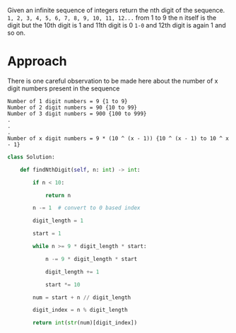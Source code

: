 Given an infinite sequence of integers return the nth digit of the sequence.
`1, 2, 3, 4, 5, 6, 7, 8, 9, 10, 11, 12...`
from 1 to 9 the n itself is the digit but the 10th digit is 1 and 11th digit is 0 `1-0` and 12th digit is again 1 and so on.

# Approach
There is one careful observation to be made here about the number of x digit numbers present in the sequence

```
Number of 1 digit numbers = 9 {1 to 9}
Number of 2 digit numbers = 90 {10 to 99}
Number of 3 digit numbers = 900 {100 to 999}
.
.
.
Number of x digit numbers = 9 * (10 ^ (x - 1)) {10 ^ (x - 1) to 10 ^ x - 1}
```

```python
class Solution:

    def findNthDigit(self, n: int) -> int:

        if n < 10:

            return n

        n -= 1  # convert to 0 based index

        digit_length = 1

        start = 1

        while n >= 9 * digit_length * start:

            n -= 9 * digit_length * start

            digit_length += 1

            start *= 10

        num = start + n // digit_length

        digit_index = n % digit_length

        return int(str(num)[digit_index])
```